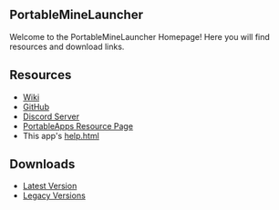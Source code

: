 ## PortableMineLauncher
Welcome to the PortableMineLauncher Homepage! Here you will find resources and download links.
## Resources
- [Wiki](https://github.com/JarlPenguin/PortableMineLauncher/wiki)
- [GitHub](https://github.com/JarlPenguin/PortableMineLauncher)
- [Discord Server](https://discord.gg/VVuZHqT)
- [PortableApps Resource Page](https://portableapps.com/node/58331)
- This app's [help.html](https://github.com/JarlPenguin/PortableMineLauncher/tree/master/docs/help.html)

## Downloads
- [Latest Version](https://github.com/JarlPenguin/PortableMineLauncher/releases/tag/2.1.1350.998)
- [Legacy Versions](https://github.com/JarlPenguin/PortableMineLauncher/releases)